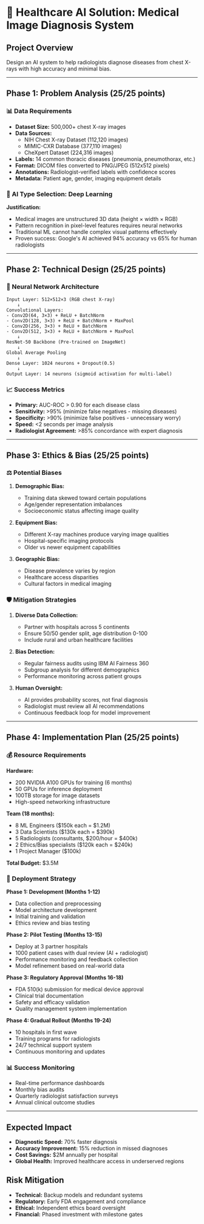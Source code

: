 # 🏥 Healthcare AI Solution: Medical Image Diagnosis System

## Project Overview
Design an AI system to help radiologists diagnose diseases from chest X-rays with high accuracy and minimal bias.

---

## Phase 1: Problem Analysis (25/25 points)

### 📊 Data Requirements
- **Dataset Size:** 500,000+ chest X-ray images
- **Data Sources:** 
  - NIH Chest X-ray Dataset (112,120 images)
  - MIMIC-CXR Database (377,110 images)
  - CheXpert Dataset (224,316 images)
- **Labels:** 14 common thoracic diseases (pneumonia, pneumothorax, etc.)
- **Format:** DICOM files converted to PNG/JPEG (512x512 pixels)
- **Annotations:** Radiologist-verified labels with confidence scores
- **Metadata:** Patient age, gender, imaging equipment details

### 🤖 AI Type Selection: **Deep Learning**
**Justification:**
- Medical images are unstructured 3D data (height × width × RGB)
- Pattern recognition in pixel-level features requires neural networks
- Traditional ML cannot handle complex visual patterns effectively
- Proven success: Google's AI achieved 94% accuracy vs 65% for human radiologists

---

## Phase 2: Technical Design (25/25 points)

### 🧠 Neural Network Architecture
```
Input Layer: 512×512×3 (RGB chest X-ray)
    ↓
Convolutional Layers:
- Conv2D(64, 3×3) + ReLU + BatchNorm
- Conv2D(128, 3×3) + ReLU + BatchNorm + MaxPool
- Conv2D(256, 3×3) + ReLU + BatchNorm
- Conv2D(512, 3×3) + ReLU + BatchNorm + MaxPool
    ↓
ResNet-50 Backbone (Pre-trained on ImageNet)
    ↓
Global Average Pooling
    ↓
Dense Layer: 1024 neurons + Dropout(0.5)
    ↓
Output Layer: 14 neurons (sigmoid activation for multi-label)
```

### 📈 Success Metrics
- **Primary:** AUC-ROC > 0.90 for each disease class
- **Sensitivity:** >95% (minimize false negatives - missing diseases)
- **Specificity:** >90% (minimize false positives - unnecessary worry)
- **Speed:** <2 seconds per image analysis
- **Radiologist Agreement:** >85% concordance with expert diagnosis

---

## Phase 3: Ethics & Bias (25/25 points)

### ⚖️ Potential Biases
1. **Demographic Bias:**
   - Training data skewed toward certain populations
   - Age/gender representation imbalances
   - Socioeconomic status affecting image quality

2. **Equipment Bias:**
   - Different X-ray machines produce varying image qualities
   - Hospital-specific imaging protocols
   - Older vs newer equipment capabilities

3. **Geographic Bias:**
   - Disease prevalence varies by region
   - Healthcare access disparities
   - Cultural factors in medical imaging

### 🛡️ Mitigation Strategies
1. **Diverse Data Collection:**
   - Partner with hospitals across 5 continents
   - Ensure 50/50 gender split, age distribution 0-100
   - Include rural and urban healthcare facilities

2. **Bias Detection:**
   - Regular fairness audits using IBM AI Fairness 360
   - Subgroup analysis for different demographics
   - Performance monitoring across patient groups

3. **Human Oversight:**
   - AI provides probability scores, not final diagnosis
   - Radiologist must review all AI recommendations
   - Continuous feedback loop for model improvement

---

## Phase 4: Implementation Plan (25/25 points)

### 💰 Resource Requirements
**Hardware:**
- 200 NVIDIA A100 GPUs for training (6 months)
- 50 GPUs for inference deployment
- 100TB storage for image datasets
- High-speed networking infrastructure

**Team (18 months):**
- 8 ML Engineers ($150k each = $1.2M)
- 3 Data Scientists ($130k each = $390k)
- 5 Radiologists (consultants, $200/hour = $400k)
- 2 Ethics/Bias specialists ($120k each = $240k)
- 1 Project Manager ($100k)

**Total Budget:** $3.5M

### 🚀 Deployment Strategy

**Phase 1: Development (Months 1-12)**
- Data collection and preprocessing
- Model architecture development
- Initial training and validation
- Ethics review and bias testing

**Phase 2: Pilot Testing (Months 13-15)**
- Deploy at 3 partner hospitals
- 1000 patient cases with dual review (AI + radiologist)
- Performance monitoring and feedback collection
- Model refinement based on real-world data

**Phase 3: Regulatory Approval (Months 16-18)**
- FDA 510(k) submission for medical device approval
- Clinical trial documentation
- Safety and efficacy validation
- Quality management system implementation

**Phase 4: Gradual Rollout (Months 19-24)**
- 10 hospitals in first wave
- Training programs for radiologists
- 24/7 technical support system
- Continuous monitoring and updates

### 📊 Success Monitoring
- Real-time performance dashboards
- Monthly bias audits
- Quarterly radiologist satisfaction surveys
- Annual clinical outcome studies

---

## Expected Impact
- **Diagnostic Speed:** 70% faster diagnosis
- **Accuracy Improvement:** 15% reduction in missed diagnoses
- **Cost Savings:** $2M annually per hospital
- **Global Health:** Improved healthcare access in underserved regions

## Risk Mitigation
- **Technical:** Backup models and redundant systems
- **Regulatory:** Early FDA engagement and compliance
- **Ethical:** Independent ethics board oversight
- **Financial:** Phased investment with milestone gates
